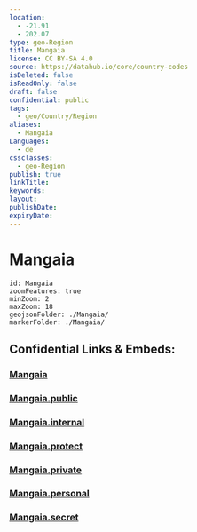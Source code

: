 ```yaml
---
location:
  - -21.91
  - 202.07
type: geo-Region
title: Mangaia
license: CC BY-SA 4.0
source: https://datahub.io/core/country-codes
isDeleted: false
isReadOnly: false
draft: false
confidential: public
tags:
  - geo/Country/Region
aliases:
  - Mangaia
Languages:
  - de
cssclasses:
  - geo-Region
publish: true
linkTitle:
keywords:
layout:
publishDate:
expiryDate:
---
```


# Mangaia

```leaflet
id: Mangaia
zoomFeatures: true 
minZoom: 2 
maxZoom: 18
geojsonFolder: ./Mangaia/
markerFolder: ./Mangaia/
```


## Confidential Links & Embeds: 

### [Mangaia](/_Standards/Earth/Continent/Oceania/Polynesia/Cook~Islands/Cook~Island-councils/Mangaia.md) 

### [Mangaia.public](/_public/Earth/Continent/Oceania/Polynesia/Cook~Islands/Cook~Island-councils/Mangaia.public.md) 

### [Mangaia.internal](/_internal/Earth/Continent/Oceania/Polynesia/Cook~Islands/Cook~Island-councils/Mangaia.internal.md) 

### [Mangaia.protect](/_protect/Earth/Continent/Oceania/Polynesia/Cook~Islands/Cook~Island-councils/Mangaia.protect.md) 

### [Mangaia.private](/_private/Earth/Continent/Oceania/Polynesia/Cook~Islands/Cook~Island-councils/Mangaia.private.md) 

### [Mangaia.personal](/_personal/Earth/Continent/Oceania/Polynesia/Cook~Islands/Cook~Island-councils/Mangaia.personal.md) 

### [Mangaia.secret](/_secret/Earth/Continent/Oceania/Polynesia/Cook~Islands/Cook~Island-councils/Mangaia.secret.md)


